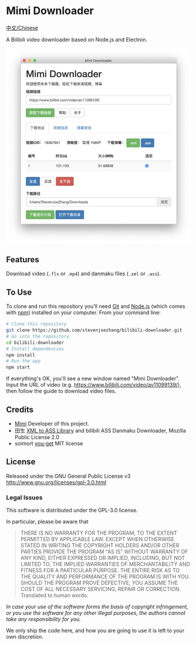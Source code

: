 # Mimi Downloader

[中文/Chinese](README.md)

A Bilibili video downloader based on Node.js and Electron.

![](screenshot.png)

## Features

Download video (`.flv` or `.mp4`) and danmaku files (`.xml` or `.ass`).

## To Use

To clone and run this repository you'll need [Git](https://git-scm.com) and [Node.js](https://nodejs.org/en/download) (which comes with [npm](http://npmjs.com)) installed on your computer. From your command line:
```bash
# Clone this repository
git clone https://github.com/stevenjoezhang/bilibili-downloader.git
# Go into the repository
cd bilibili-downloader
# Install dependencies
npm install
# Run the app
npm start
```
If everything's OK, you'll see a new window named "Mimi Downloader". Input the URL of video (e.g. https://www.bilibili.com/video/av11099139/), then follow the guide to download video files.

## Credits

- [Mimi](https://zhangshuqiao.org) Developer of this project.
- 田生 [XML to ASS Library](https://github.com/tiansh/us-danmaku) and bilibili ASS Danmaku Downloader, Mozilla Public License 2.0
- soimort [you-get](https://github.com/soimort/you-get) MIT license

## License

Released under the GNU General Public License v3  
http://www.gnu.org/licenses/gpl-3.0.html

### Legal Issues

This software is distributed under the GPL-3.0 license.

In particular, please be aware that

> THERE IS NO WARRANTY FOR THE PROGRAM, TO THE EXTENT PERMITTED BY APPLICABLE LAW.  EXCEPT WHEN OTHERWISE STATED IN WRITING THE COPYRIGHT HOLDERS AND/OR OTHER PARTIES PROVIDE THE PROGRAM "AS IS" WITHOUT WARRANTY OF ANY KIND, EITHER EXPRESSED OR IMPLIED, INCLUDING, BUT NOT LIMITED TO, THE IMPLIED WARRANTIES OF MERCHANTABILITY AND FITNESS FOR A PARTICULAR PURPOSE.  THE ENTIRE RISK AS TO THE QUALITY AND PERFORMANCE OF THE PROGRAM IS WITH YOU.  SHOULD THE PROGRAM PROVE DEFECTIVE, YOU ASSUME THE COST OF ALL NECESSARY SERVICING, REPAIR OR CORRECTION.
Translated to human words:

*In case your use of the software forms the basis of copyright infringement, or you use the software for any other illegal purposes, the authors cannot take any responsibility for you.*

We only ship the code here, and how you are going to use it is left to your own discretion.
